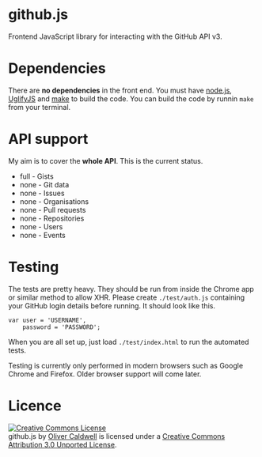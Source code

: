 # github.js

Frontend JavaScript library for interacting with the GitHub API v3.

# Dependencies

There are **no dependencies** in the front end. You must have [node.js](http://nodejs.org/), [UglifyJS](https://github.com/mishoo/UglifyJS) and [make](http://www.gnu.org/software/make/) to build the code. You can build the code by runnin `make` from your terminal.

# API support

My aim is to cover the **whole API**. This is the current status.

 * full - Gists
 * none - Git data
 * none - Issues
 * none - Organisations
 * none - Pull requests
 * none - Repositories
 * none - Users
 * none - Events
 

# Testing

The tests are pretty heavy. They should be run from inside the Chrome app or similar method to allow XHR. Please create `./test/auth.js` containing your GitHub login details before running. It should look like this.

	var user = 'USERNAME',
		password = 'PASSWORD';

When you are all set up, just load `./test/index.html` to run the automated tests.

Testing is currently only performed in modern browsers such as Google Chrome and Firefox. Older browser support will come later.

# Licence

<a rel="license" href="http://creativecommons.org/licenses/by/3.0/"><img alt="Creative Commons License" style="border-width:0" src="http://i.creativecommons.org/l/by/3.0/88x31.png" /></a><br /><span xmlns:dct="http://purl.org/dc/terms/" property="dct:title">github.js</span> by <a xmlns:cc="http://creativecommons.org/ns#" href="http://olivercaldwell.co.uk/" property="cc:attributionName" rel="cc:attributionURL">Oliver Caldwell</a> is licensed under a <a rel="license" href="http://creativecommons.org/licenses/by/3.0/">Creative Commons Attribution 3.0 Unported License</a>.